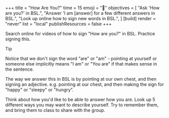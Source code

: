 +++
title = "How Are You?"
time = 15
emoji = "👋"
objectives = [
  "Ask 'How are you?' in BSL.",
  "Answer 'I am [answer] for a few different answers in BSL.",
  "Look up online how to sign new words in BSL.",
]
[build]
  render = "never"
  list = "local"
  publishResources = false
+++

Search online for videos of how to sign "How are you?" in BSL. Practice signing this.

> [!TIP]
>
> Notice that we don't sign the word "are" or "am" - pointing at yourself or someone else implicitly means "I am" or "You are" if that makes sense in the sentence.

The way we answer this in BSL is by pointing at our own chest, and then signing an adjective. e.g. pointing at our chest, and then making the sign for "happy" or "sleepy" or "hungry".

Think about how you'd like to be able to answer how you are. Look up 5 different ways you may want to describe yourself. Try to remember them, and bring them to class to share with the group.
